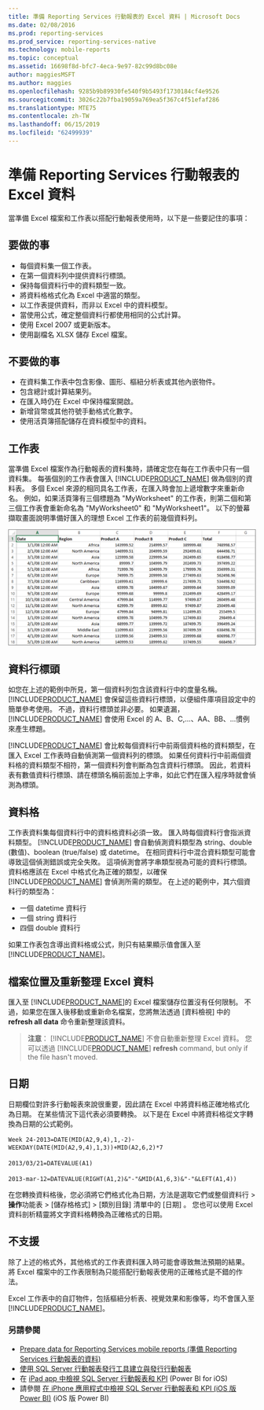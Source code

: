 ```yaml
---
title: 準備 Reporting Services 行動報表的 Excel 資料 | Microsoft Docs
ms.date: 02/08/2016
ms.prod: reporting-services
ms.prod_service: reporting-services-native
ms.technology: mobile-reports
ms.topic: conceptual
ms.assetid: 16698f8d-bfc7-4eca-9e97-82c99d8bc08e
author: maggiesMSFT
ms.author: maggies
ms.openlocfilehash: 9285b9b89930fe540f9b5493f1730184cf4e9526
ms.sourcegitcommit: 3026c22b7fba19059a769ea5f367c4f51efaf286
ms.translationtype: MTE75
ms.contentlocale: zh-TW
ms.lasthandoff: 06/15/2019
ms.locfileid: "62499939"
---
```

# <a name="prepare-excel-data-for-reporting-services-mobile-reports"></a>準備 Reporting Services 行動報表的 Excel 資料
  
當準備 Excel 檔案和工作表以搭配行動報表使用時，以下是一些要記住的事項：  
  
## <a name="do"></a>要做的事  
  
- 每個資料集一個工作表。  
- 在第一個資料列中提供資料行標頭。  
- 保持每個資料行中的資料類型一致。  
- 將資料格格式化為 Excel 中適當的類型。  
- 以工作表提供資料，而非以 Excel 中的資料模型。  
- 當使用公式，確定整個資料行都使用相同的公式計算。  
- 使用 Excel 2007 或更新版本。  
- 使用副檔名 XLSX 儲存 Excel 檔案。  
          
## <a name="dont"></a>不要做的事  
  
- 在資料集工作表中包含影像、圖形、樞紐分析表或其他內嵌物件。  
- 包含總計或計算結果列。  
- 在匯入時仍在 Excel 中保持檔案開啟。  
- 新增貨幣或其他符號手動格式化數字。  
- 使用活頁簿搭配儲存在資料模型中的資料。  
  
## <a name="worksheets"></a>工作表  
          
當準備 Excel 檔案作為行動報表的資料集時，請確定您在每在工作表中只有一個資料集。 每張個別的工作表會匯入 [!INCLUDE[PRODUCT_NAME](../../includes/ss-mobilereptpub-short.md)] 做為個別的資料表。 多個 Excel 來源的相同具名工作表，在匯入時會加上遞增數字來重新命名。 例如，如果活頁簿有三個標題為 "MyWorksheet" 的工作表，則第二個和第三個工作表會重新命名為 "MyWorksheet0" 和 "MyWorksheet1"。 以下的螢幕擷取畫面說明準備好匯入的理想 Excel 工作表的前幾個資料列。  
  
![SS_MRP_ExcelDataSheet](../../reporting-services/mobile-reports/media/ss-mrp-exceldatasheet.png)  
          
## <a name="column-headers"></a>資料行標頭  
  
如您在上述的範例中所見，第一個資料列包含該資料行中的度量名稱。 [!INCLUDE[PRODUCT_NAME](../../includes/ss-mobilereptpub-short.md)] 會保留這些資料行標頭，以便組件庫項目設定中的簡單參考使用。 不過，資料行標頭並非必要。 如果遺漏， [!INCLUDE[PRODUCT_NAME](../../includes/ss-mobilereptpub-short.md)] 會使用 Excel 的 A、B、C,...、AA、BB、...慣例來產生標題。  
  
[!INCLUDE[PRODUCT_NAME](../../includes/ss-mobilereptpub-short.md)] 會比較每個資料行中前兩個資料格的資料類型，在匯入 Excel 工作表時自動偵測第一個資料列的標頭。 如果任何資料行中前兩個資料格的資料類型不相符，第一個資料列會判斷為包含資料行標頭。 因此，若資料表有數值資料行標頭、請在標頭名稱前面加上字串，如此它們在匯入程序時就會偵測為標頭。  
  
## <a name="cells"></a>資料格  
  
工作表資料集每個資料行中的資料格資料必須一致。 匯入時每個資料行會指派資料類型。 [!INCLUDE[PRODUCT_NAME](../../includes/ss-mobilereptpub-short.md)] 會自動偵測資料類型為 string、double (數值)、boolean (true/false) 或 datetime。 在相同資料行中混合資料類型可能會導致這個偵測錯誤或完全失敗。 這項偵測會將字串類型視為可能的資料行標頭。 資料格應該在 Excel 中格式化為正確的類型，以確保 [!INCLUDE[PRODUCT_NAME](../../includes/ss-mobilereptpub-short.md)] 會偵測所需的類型。 在上述的範例中，其六個資料行的類型為：  
*  一個 datetime 資料行  
*  一個 string 資料行  
*  四個 double 資料行  
  
如果工作表包含導出資料格或公式，則只有結果顯示值會匯入至 [!INCLUDE[PRODUCT_NAME](../../includes/ss-mobilereptpub-short.md)]。  
  
## <a name="file-location-and-refreshing-excel-data"></a>檔案位置及重新整理 Excel 資料  
  
匯入至 [!INCLUDE[PRODUCT_NAME](../../includes/ss-mobilereptpub-short.md)]的 Excel 檔案儲存位置沒有任何限制。 不過，如果您在匯入後移動或重新命名檔案，您將無法透過 [資料檢視] 中的 **refresh all data** 命令重新整理該資料。   
  
>**注意**： [!INCLUDE[PRODUCT_NAME](../../includes/ss-mobilereptpub-short.md)] 不會自動重新整理 Excel 資料。 您可以透過 [!INCLUDE[PRODUCT_NAME](../../includes/ss-mobilereptpub-short.md)] **refresh** command, but only if the file hasn't moved.  
  
## <a name="dates"></a>日期  
  
日期欄位對許多行動報表來說很重要，因此請在 Excel 中將資料格正確地格式化為日期。 在某些情況下這代表必須要轉換。 以下是在 Excel 中將資料格從文字轉換為日期的公式範例。  
  
    Week 24-2013=DATE(MID(A2,9,4),1,-2)-WEEKDAY(DATE(MID(A2,9,4),1,3))+MID(A2,6,2)*7  
  
    2013/03/21=DATEVALUE(A1)  
  
    2013-mar-12=DATEVALUE(RIGHT(A1,2)&"-"&MID(A1,6,3)&"-"&LEFT(A1,4))  
  
在您轉換資料格後，您必須將它們格式化為日期，方法是選取它們或整個資料行 > **操作**功能表 > [儲存格格式]   > [類別目錄]  清單中的 [日期]  。 您也可以使用 Excel 資料剖析精靈將文字資料格轉換為正確格式的日期。  
  
## <a name="unsupported"></a>不支援  
  
除了上述的格式外，其他格式的工作表資料匯入時可能會導致無法預期的結果。 將 Excel 檔案中的工作表限制為只能搭配行動報表使用的正確格式是不錯的作法。  
  
Excel 工作表中的自訂物件，包括樞紐分析表、視覺效果和影像等，均不會匯入至 [!INCLUDE[PRODUCT_NAME](../../includes/ss-mobilereptpub-short.md)]。  
  
### <a name="see-also"></a>另請參閱  
- [Prepare data for Reporting Services mobile reports (準備 Reporting Services 行動報表的資料)](../../reporting-services/mobile-reports/prepare-data-for-reporting-services-mobile-reports.md)  
- [使用 SQL Server 行動報表發行工具建立與發行行動報表](../../reporting-services/mobile-reports/create-mobile-reports-with-sql-server-mobile-report-publisher.md)  
-  在 [iPad app 中檢視 SQL Server 行動報表和 KPI](https://pbiwebprod-docs.azurewebsites.net/documentation/powerbi-mobile-ipad-kpis-mobile-reports)  (Power BI for iOS)  
-  請參閱 [在 iPhone 應用程式中檢視 SQL Server 行動報表和 KPI (iOS 版 Power BI)](https://pbiwebprod-docs.azurewebsites.net/documentation/powerbi-mobile-iphone-kpis-mobile-reports) (iOS 版 Power BI)  
  
  
  
  
  
  
  

